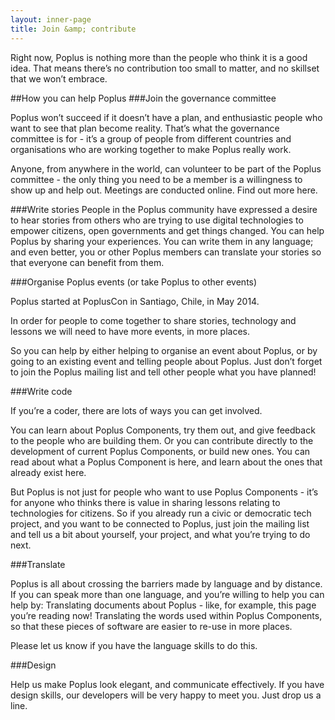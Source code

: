 ```yaml
---
layout: inner-page
title: Join &amp; contribute
---
```

Right now, Poplus is nothing more than the people who think it is a good idea. That means there’s no contribution too small to matter, and no skillset that we won’t embrace.


##How you can help Poplus
###Join the governance committee

Poplus won’t succeed if it doesn’t have a plan, and enthusiastic people who want to see that plan become reality. That’s what the governance committee is for - it’s a group of people from different countries and organisations who are working together to make Poplus really work.

Anyone, from anywhere in the world, can volunteer to be part of the Poplus committee - the only thing you need to be a member is a willingness to show up and help out. Meetings are conducted online. Find out more here.

###Write stories
People in the Poplus community have expressed a desire to hear stories from others who are trying to use digital technologies to empower citizens, open governments and get things changed.
You can help Poplus by sharing your experiences. You can write them in any language; and even better, you or other Poplus members can translate your stories so that everyone can benefit from them.

###Organise Poplus events (or take Poplus to other events)

Poplus started at PoplusCon in Santiago, Chile, in May 2014.

In order for people to come together to share stories, technology and lessons we will need to have more events, in more places.

So you can help by either helping to organise an event about Poplus, or by going to an existing event and telling people about Poplus. Just don’t forget to join the Poplus mailing list and tell other people what you have planned!

###Write code

If you’re a coder, there are lots of ways you can get involved.

You can learn about Poplus Components, try them out, and give feedback to the people who are building them. Or you can contribute directly to the development of current Poplus Components, or build new ones. You can read about what a Poplus Component is here, and learn about the ones that already exist here.

But Poplus is not just for people who want to use Poplus Components - it’s for anyone who thinks there is value in sharing lessons relating to technologies for citizens. So if you already run a civic or democratic tech project, and you want to be connected to Poplus, just join the mailing list and tell us a bit about yourself, your project, and what you’re trying to do next.

###Translate

Poplus is all about crossing the barriers made by language and by distance. If you can speak more than one language, and you’re willing to help you can help by:
Translating documents about Poplus - like, for example, this page you’re reading now!
Translating the words used within Poplus Components, so that these pieces of software are easier to re-use in more places.

Please let us know if you have the language skills to do this.

###Design

Help us make Poplus look elegant, and communicate effectively. If you have design skills, our developers will be very happy to meet you. Just drop us a line.
